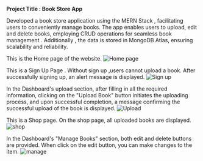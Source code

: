 **Project Title : Book Store App**

Developed a book store application using the MERN Stack , facilitating users to conveniently manage books. The app enables users to upload, edit and delete books, employing CRUD operations for seamless book management . Additionally , the data is stored in MongoDB Atlas, ensuring scalability and reliability.

This is the Home page of the website.
![Home page](https://github.com/Samiksha-Dalunkar/Book-Store-App/assets/148967935/e88187e8-da77-416d-9a3e-294a4666a248)


This is a Sign Up Page .
Without sign up ,users cannot upload a book.
After successfully signing up, an alert message is displayed.
![Sign up](https://github.com/Samiksha-Dalunkar/Book-Store-App/assets/148967935/989f5de0-00be-4ac6-91fa-4cd6bbcc0b5e)


In the Dashboard's upload section, after filling in all the required information, clicking on the "Upload Book" button initiates the uploading process, and upon successful completion, a message confirming the successful upload of the book is displayed.
![Upload](https://github.com/Samiksha-Dalunkar/Book-Store-App/assets/148967935/65b9e887-7dc2-4560-ac28-b50bf25407a7)


This is a Shop page. 
On the shop page, all uploaded books are displayed.
![shop](https://github.com/Samiksha-Dalunkar/Book-Store-App/assets/148967935/908319bc-5950-4b60-9ef4-83d31f0d4eda)


In the Dashboard's "Manage Books" section, both edit and delete buttons are provided. When click on the edit button, you can make changes to the item.
![manage](https://github.com/Samiksha-Dalunkar/Book-Store-App/assets/148967935/0966ea51-4afd-4246-8e72-e531a63fc64b)

